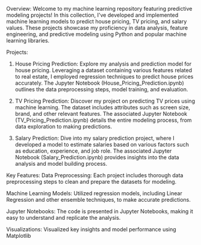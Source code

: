 Overview:
Welcome to my machine learning repository featuring predictive modeling projects! In this collection, I've developed and implemented machine learning models to predict house pricing, TV pricing, and salary values. These projects showcase my proficiency in data analysis, feature engineering, and predictive modeling using Python and popular machine learning libraries.

Projects:
1. House Pricing Prediction:
Explore my analysis and prediction model for house pricing. Leveraging a dataset containing various features related to real estate, I employed regression techniques to predict house prices accurately. The Jupyter Notebook (House_Pricing_Prediction.ipynb) outlines the data preprocessing steps, model training, and evaluation.

2. TV Pricing Prediction:
Discover my project on predicting TV prices using machine learning. The dataset includes attributes such as screen size, brand, and other relevant features. The associated Jupyter Notebook (TV_Pricing_Prediction.ipynb) details the entire modeling process, from data exploration to making predictions.

3. Salary Prediction:
Dive into my salary prediction project, where I developed a model to estimate salaries based on various factors such as education, experience, and job role. The associated Jupyter Notebook (Salary_Prediction.ipynb) provides insights into the data analysis and model building process.

Key Features:
Data Preprocessing: Each project includes thorough data preprocessing steps to clean and prepare the datasets for modeling.

Machine Learning Models: Utilized regression models, including Linear Regression and other ensemble techniques, to make accurate predictions.

Jupyter Notebooks: The code is presented in Jupyter Notebooks, making it easy to understand and replicate the analysis.

Visualizations: Visualized key insights and model performance using Matplotlib
